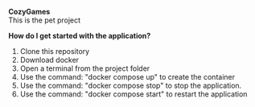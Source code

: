 **CozyGames**\
This is the pet project

**How do I get started with the application?** 
1. Clone this repository 
2. Download docker
3. Open a terminal from the project folder
4. Use the command: "docker compose up" to create the container 
5. Use the command: "docker compose stop" to stop the application.
6. Use the command: "docker compose start" to restart the application